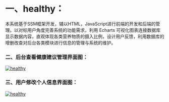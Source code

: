 # 一、healthy：
本系统基于SSM框架开发，辅以HTML，JavaScript进行前端的开发和后端的管理。以对标用户角度完善系统的功能需求，利用 Echarts 可视化图表连接数据库显示数据内容，直观体现各类营养物质的摄入比例，设计用户反馈，利用数据库的增删改查对后台各类模块进行信息的管理与系统的维护。
### 二、后台查看健康建议管理界面图：
[![healthy](https://img.17carat.cn/2024/04/github/healthy.png "healthy")](https://img.17carat.cn/2024/04/github/healthy.png "healthy")
### 三、用户修改个人信息界面图：
[![healthy](https://img.17carat.cn/2024/04/github/healthy1.png "healthy")](https://img.17carat.cn/2024/04/github/healthy1.png "healthy")
